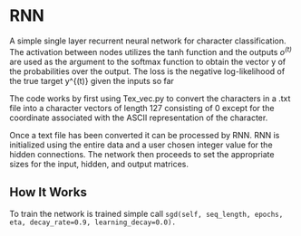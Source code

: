 # RNN
A simple single layer recurrent neural network for character classification. The activation between nodes utilizes the tanh function and the outputs *o<sup>(t)</sup>* are used as the argument to the softmax function to obtain the vector y of the probabilities over the output. The loss is the negative log-likelihood of the true target y^{(t)} given the inputs so far  

The code works by first using Tex_vec.py to convert the characters in a .txt file into a character vectors of length 127 consisting of 0 except for the coordinate associated with the ASCII representation of the character. 

Once a text file has been converted it can be processed by RNN. RNN is initialized using the entire data and a user chosen integer value for the hidden connections. The network then proceeds to set the appropriate sizes for the input, hidden, and output matrices. 

## How It Works
To train the network is trained simple call `sgd(self, seq_length, epochs, eta, decay_rate=0.9, learning_decay=0.0).`
